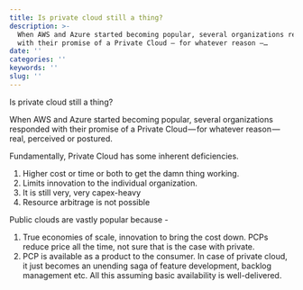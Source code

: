 ```yaml
---
title: Is private cloud still a thing?
description: >-
  When AWS and Azure started becoming popular, several organizations responded
  with their promise of a Private Cloud — for whatever reason —…
date: ''
categories: ''
keywords: ''
slug: ''
---
```


Is private cloud still a thing?

When AWS and Azure started becoming popular, several organizations responded with their promise of a Private Cloud — for whatever reason — real, perceived or postured. 

Fundamentally, Private Cloud has some inherent deficiencies.

1.  Higher cost or time or both to get the damn thing working. 
2.  Limits innovation to the individual organization. 
3.  It is still very, very capex-heavy
4.  Resource arbitrage is not possible

Public clouds are vastly popular because -

1.  True economies of scale, innovation to bring the cost down. PCPs reduce price all the time, not sure that is the case with private. 
2.  PCP is available as a product to the consumer. In case of private cloud, it just becomes an unending saga of feature development, backlog management etc. All this assuming basic availability is well-delivered.